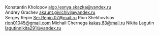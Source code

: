 Konstantin Kholopov algo.lesnya.skazka@yandex.ru<br>
Andrey Grachev akaunt.givichivi@yandex.ru<br>
Sergey Repin Ser.Repin.07@mail.ru
Rion Shekhovtsov rion01045@gmail.com
Michail Chernega kakas.83@mail.ru
Nikita Lagutin lagutinnikita291@yandex.ru<br>
